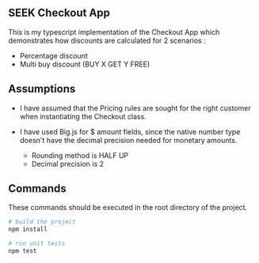 ## SEEK Checkout App ##
This is my typescript implementation of the Checkout App which demonstrates how discounts are 
calculated for 2 scenarios :

- Percentage discount 
- Multi buy discount (BUY X GET Y FREE)


## Assumptions ##
- I have assumed that the Pricing rules are sought for the right customer when instantiating the Checkout class.

- I have used Big.js for $ amount fields, since the native number type doesn't have the decimal precision 
    needed for monetary amounts. 
    - Rounding method is HALF UP
    - Decimal precision is 2


## Commands ##

These commands should be executed in the root directory of the project.

```bash
# build the project 
npm install

# run unit tests 
npm test

```

